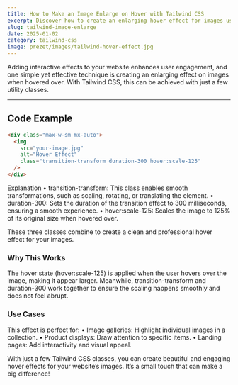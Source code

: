 ```yaml
---
title: How to Make an Image Enlarge on Hover with Tailwind CSS  
excerpt: Discover how to create an enlarging hover effect for images using Tailwind CSS, with smooth transitions and scaling for engaging UI design.  
slug: tailwind-image-enlarge
date: 2025-01-02  
category: tailwind-css  
image: prezet/images/tailwind-hover-effect.jpg  
---
```


Adding interactive effects to your website enhances user engagement, and one simple yet effective technique is creating an enlarging effect on images when hovered over. With Tailwind CSS, this can be achieved with just a few utility classes.

---

## Code Example  

```html
<div class="max-w-sm mx-auto">
  <img 
    src="your-image.jpg" 
    alt="Hover Effect" 
    class="transition-transform duration-300 hover:scale-125"
  />
</div>
```

Explanation
	•	transition-transform: This class enables smooth transformations, such as scaling, rotating, or translating the element.
	•	duration-300: Sets the duration of the transition effect to 300 milliseconds, ensuring a smooth experience.
	•	hover:scale-125: Scales the image to 125% of its original size when hovered over.

These three classes combine to create a clean and professional hover effect for your images.

### Why This Works

The hover state (hover:scale-125) is applied when the user hovers over the image, making it appear larger. Meanwhile, transition-transform and duration-300 work together to ensure the scaling happens smoothly and does not feel abrupt.

### Use Cases

This effect is perfect for:
	•	Image galleries: Highlight individual images in a collection.
	•	Product displays: Draw attention to specific items.
	•	Landing pages: Add interactivity and visual appeal.

With just a few Tailwind CSS classes, you can create beautiful and engaging hover effects for your website’s images. It’s a small touch that can make a big difference!